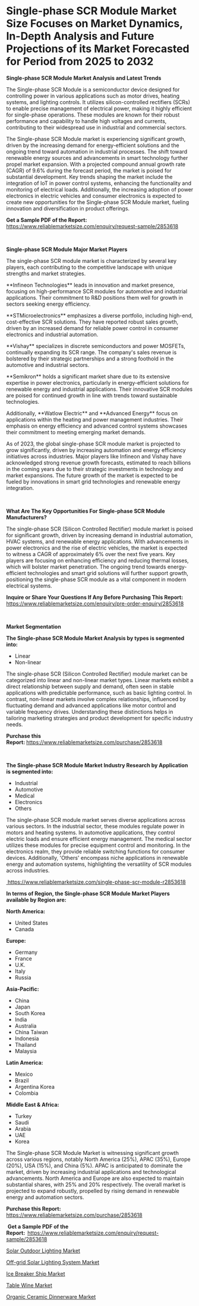 <p><h1>Single-phase SCR Module Market Size Focuses on Market Dynamics, In-Depth Analysis and Future Projections of its Market Forecasted for Period from 2025 to 2032</h1></p><p><strong>Single-phase SCR Module Market Analysis and Latest Trends</strong></p>
<p><p>The Single-phase SCR Module is a semiconductor device designed for controlling power in various applications such as motor drives, heating systems, and lighting controls. It utilizes silicon-controlled rectifiers (SCRs) to enable precise management of electrical power, making it highly efficient for single-phase operations. These modules are known for their robust performance and capability to handle high voltages and currents, contributing to their widespread use in industrial and commercial sectors.</p><p>The Single-phase SCR Module market is experiencing significant growth, driven by the increasing demand for energy-efficient solutions and the ongoing trend toward automation in industrial processes. The shift toward renewable energy sources and advancements in smart technology further propel market expansion. With a projected compound annual growth rate (CAGR) of 9.6% during the forecast period, the market is poised for substantial development. Key trends shaping the market include the integration of IoT in power control systems, enhancing the functionality and monitoring of electrical loads. Additionally, the increasing adoption of power electronics in electric vehicles and consumer electronics is expected to create new opportunities for the Single-phase SCR Module market, fueling innovation and diversification in product offerings.</p></p>
<p><strong>Get a Sample PDF of the Report:&nbsp;</strong> <a href="https://www.reliablemarketsize.com/enquiry/request-sample/2853618?utm_campaign=1999&utm_medium=2&utm_source=Github&utm_content=ia&utm_term=12032025&utm_id=single-phase-scr-module">https://www.reliablemarketsize.com/enquiry/request-sample/2853618</a></p>
<p>&nbsp;</p>
<p><strong>Single-phase SCR Module Major Market Players</strong></p>
<p><p>The single-phase SCR module market is characterized by several key players, each contributing to the competitive landscape with unique strengths and market strategies. </p><p>**Infineon Technologies** leads in innovation and market presence, focusing on high-performance SCR modules for automotive and industrial applications. Their commitment to R&D positions them well for growth in sectors seeking energy efficiency.</p><p>**STMicroelectronics** emphasizes a diverse portfolio, including high-end, cost-effective SCR solutions. They have reported robust sales growth, driven by an increased demand for reliable power control in consumer electronics and industrial automation.</p><p>**Vishay** specializes in discrete semiconductors and power MOSFETs, continually expanding its SCR range. The company's sales revenue is bolstered by their strategic partnerships and a strong foothold in the automotive and industrial sectors.</p><p>**Semikron** holds a significant market share due to its extensive expertise in power electronics, particularly in energy-efficient solutions for renewable energy and industrial applications. Their innovative SCR modules are poised for continued growth in line with trends toward sustainable technologies.</p><p>Additionally, **Watlow Electric** and **Advanced Energy** focus on applications within the heating and power management industries. Their emphasis on energy efficiency and advanced control systems showcases their commitment to meeting emerging market demands.</p><p>As of 2023, the global single-phase SCR module market is projected to grow significantly, driven by increasing automation and energy efficiency initiatives across industries. Major players like Infineon and Vishay have acknowledged strong revenue growth forecasts, estimated to reach billions in the coming years due to their strategic investments in technology and market expansions. The future growth of the market is expected to be fueled by innovations in smart grid technologies and renewable energy integration.</p></p>
<p>&nbsp;</p>
<p><strong>What Are The Key Opportunities For Single-phase SCR Module Manufacturers?</strong></p>
<p><p>The single-phase SCR (Silicon Controlled Rectifier) module market is poised for significant growth, driven by increasing demand in industrial automation, HVAC systems, and renewable energy applications. With advancements in power electronics and the rise of electric vehicles, the market is expected to witness a CAGR of approximately 6% over the next five years. Key players are focusing on enhancing efficiency and reducing thermal losses, which will bolster market penetration. The ongoing trend towards energy-efficient technologies and smart grid solutions will further support growth, positioning the single-phase SCR module as a vital component in modern electrical systems.</p></p>
<p><strong>Inquire or Share Your Questions If Any Before Purchasing This Report:</strong> <a href="https://www.reliablemarketsize.com/enquiry/pre-order-enquiry/2853618?utm_campaign=1999&utm_medium=2&utm_source=Github&utm_content=ia&utm_term=12032025&utm_id=single-phase-scr-module">https://www.reliablemarketsize.com/enquiry/pre-order-enquiry/2853618</a></p>
<p>&nbsp;</p>
<p><strong>Market Segmentation</strong></p>
<p><strong>The Single-phase SCR Module Market Analysis by types is segmented into:</strong></p>
<p><ul><li>Linear</li><li>Non-linear</li></ul></p>
<p><p>The single-phase SCR (Silicon Controlled Rectifier) module market can be categorized into linear and non-linear market types. Linear markets exhibit a direct relationship between supply and demand, often seen in stable applications with predictable performance, such as basic lighting control. In contrast, non-linear markets involve complex relationships, influenced by fluctuating demand and advanced applications like motor control and variable frequency drives. Understanding these distinctions helps in tailoring marketing strategies and product development for specific industry needs.</p></p>
<p><strong>Purchase this Report:&nbsp;</strong><a href="https://www.reliablemarketsize.com/purchase/2853618?utm_campaign=1999&utm_medium=2&utm_source=Github&utm_content=ia&utm_term=12032025&utm_id=single-phase-scr-module">https://www.reliablemarketsize.com/purchase/2853618</a></p>
<p>&nbsp;</p>
<p><strong>The Single-phase SCR Module Market Industry Research by Application is segmented into:</strong></p>
<p><ul><li>Industrial</li><li>Automotive</li><li>Medical</li><li>Electronics</li><li>Others</li></ul></p>
<p><p>The single-phase SCR module market serves diverse applications across various sectors. In the industrial sector, these modules regulate power in motors and heating systems. In automotive applications, they control electric loads and ensure efficient energy management. The medical sector utilizes these modules for precise equipment control and monitoring. In the electronics realm, they provide reliable switching functions for consumer devices. Additionally, 'Others' encompass niche applications in renewable energy and automation systems, highlighting the versatility of SCR modules across industries.</p></p>
<p><a href="https://www.reliablemarketsize.com/single-phase-scr-module-r2853618?utm_campaign=1999&utm_medium=2&utm_source=Github&utm_content=ia&utm_term=12032025&utm_id=single-phase-scr-module">&nbsp;https://www.reliablemarketsize.com/single-phase-scr-module-r2853618</a></p>
<p><strong>In terms of Region, the Single-phase SCR Module Market Players available by Region are:</strong></p>
<p>
    <p> <strong> North America: </strong>
        <ul>
            <li>United States</li>
            <li>Canada</li>
        </ul>
        </p> 
    <p> <strong> Europe: </strong>
        <ul>
            <li>Germany</li>
            <li>France</li>
            <li>U.K.</li>
            <li>Italy</li>
            <li>Russia</li>
        </ul>
        </p> 
    <p> <strong> Asia-Pacific: </strong>
        <ul>
            <li>China</li>
            <li>Japan</li>
            <li>South Korea</li>
            <li>India</li>
            <li>Australia</li>
            <li>China Taiwan</li>
            <li>Indonesia</li>
            <li>Thailand</li>
            <li>Malaysia</li>
        </ul>
        </p> 
    <p> <strong> Latin America: </strong>
        <ul>
            <li>Mexico</li>
            <li>Brazil</li>
            <li>Argentina Korea</li>
            <li>Colombia</li>
        </ul>
        </p> 
    <p> <strong> Middle East & Africa: </strong>
        <ul>
            <li>Turkey</li>
            <li>Saudi</li>
            <li>Arabia</li>
            <li>UAE</li>
            <li>Korea</li>
        </ul>
    </p>
    </p>
<p><p>The Single-phase SCR Module Market is witnessing significant growth across various regions, notably North America (25%), APAC (35%), Europe (20%), USA (15%), and China (5%). APAC is anticipated to dominate the market, driven by increasing industrial applications and technological advancements. North America and Europe are also expected to maintain substantial shares, with 25% and 20% respectively. The overall market is projected to expand robustly, propelled by rising demand in renewable energy and automation sectors.</p></p>
<p><strong>Purchase this Report: </strong><a href="https://www.reliablemarketsize.com/purchase/2853618?utm_campaign=1999&utm_medium=2&utm_source=Github&utm_content=ia&utm_term=12032025&utm_id=single-phase-scr-module">https://www.reliablemarketsize.com/purchase/2853618</a></p>
<p>&nbsp;<strong>Get a Sample PDF of the Report:&nbsp;&nbsp;</strong><a href="https://www.reliablemarketsize.com/enquiry/request-sample/2853618?utm_campaign=1999&utm_medium=2&utm_source=Github&utm_content=ia&utm_term=12032025&utm_id=single-phase-scr-module">https://www.reliablemarketsize.com/enquiry/request-sample/2853618</a></p>
<p><strong></strong></p>
<p><p><a href="https://github.com/stohllaackdw/Market-Research-Report-List-1/blob/main/solar-outdoor-lighting-market.md?utm_campaign=1999&utm_medium=2&utm_source=Github&utm_content=ia&utm_term=12032025&utm_id=single-phase-scr-module">Solar Outdoor Lighting Market</a></p><p><a href="https://github.com/bramsklizas/Market-Research-Report-List-1/blob/main/off-grid-solar-lighting-system-market.md?utm_campaign=1999&utm_medium=2&utm_source=Github&utm_content=ia&utm_term=12032025&utm_id=single-phase-scr-module">Off-grid Solar Lighting System Market</a></p><p><a href="https://github.com/noppbebawy/Market-Research-Report-List-1/blob/main/ice-breaker-ship-market.md?utm_campaign=1999&utm_medium=2&utm_source=Github&utm_content=ia&utm_term=12032025&utm_id=single-phase-scr-module">Ice Breaker Ship Market</a></p><p><a href="https://github.com/efialiurca/Market-Research-Report-List-1/blob/main/table-wine-market.md?utm_campaign=1999&utm_medium=2&utm_source=Github&utm_content=ia&utm_term=12032025&utm_id=single-phase-scr-module">Table Wine Market</a></p><p><a href="https://github.com/motanafraxer/Market-Research-Report-List-1/blob/main/organic-ceramic-dinnerware-market.md?utm_campaign=1999&utm_medium=2&utm_source=Github&utm_content=ia&utm_term=12032025&utm_id=single-phase-scr-module">Organic Ceramic Dinnerware Market</a></p></p>